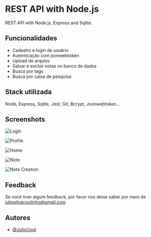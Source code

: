 
# REST API with Node.js

REST API with Node.js, Express and Sqlite.


## Funcionalidades

- Cadastro e login de usuário
- Autenticação com jsonwebtoken
- Upload de arquivo
- Salvar e excluir notas no banco de dados 
- Busca por tags
- Busca por caixa de pesquisa


## Stack utilizada

Node, Express, Sqlite, Jest, Git, Bcrypt, Jsonwebtoken...
## Screenshots

![Login](https://i.imgur.com/wDmBMVU.png)

![Profile](https://i.imgur.com/ATKBF3i.png)

![Home](https://i.imgur.com/n47MqKH.png)

![Note](https://i.imgur.com/xC8OKbd.png)

![Note Creation](https://i.imgur.com/wUqheko.png)



## Feedback

Se você tiver algum feedback, por favor nos deixe saber por meio de juliosilvacoutinho@gmail.com


## Autores

- [@JulioCout](https://www.github.com/juliocout)

